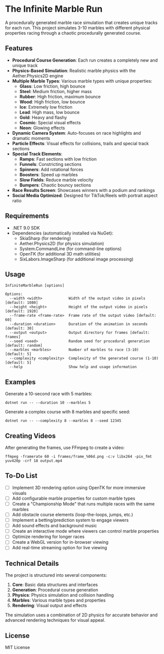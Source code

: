 # The Infinite Marble Run

A procedurally generated marble race simulation that creates unique tracks for each run. This project simulates 3-10 marbles with different physical properties racing through a chaotic procedurally generated course.

## Features

- **Procedural Course Generation**: Each run creates a completely new and unique track
- **Physics-Based Simulation**: Realistic marble physics with the Aether.Physics2D engine
- **Multiple Marble Types**: Various marble types with unique properties:
  - **Glass**: Low friction, high bounce
  - **Steel**: Medium friction, higher mass
  - **Rubber**: High friction, maximum bounce
  - **Wood**: High friction, low bounce
  - **Ice**: Extremely low friction
  - **Lead**: High mass, low bounce
  - **Gold**: Heavy and flashy
  - **Cosmic**: Special visual effects
  - **Neon**: Glowing effects
- **Dynamic Camera System**: Auto-focuses on race highlights and dramatic moments
- **Particle Effects**: Visual effects for collisions, trails and special track sections
- **Special Track Elements**:
  - **Ramps**: Fast sections with low friction
  - **Funnels**: Constricting sections
  - **Spinners**: Add rotational forces
  - **Boosters**: Speed up marbles
  - **Slow Fields**: Reduce marble velocity
  - **Bumpers**: Chaotic bouncy sections
- **Race Results Screen**: Showcases winners with a podium and rankings
- **Social Media Optimized**: Designed for TikTok/Reels with portrait aspect ratio

## Requirements

- .NET 9.0 SDK
- Dependencies (automatically installed via NuGet):
  - SkiaSharp (for rendering)
  - Aether.Physics2D (for physics simulation)
  - System.CommandLine (for command-line options)
  - OpenTK (for additional 3D math utilities)
  - SixLabors.ImageSharp (for additional image processing)

## Usage

```
InfiniteMarbleRun [options]

Options:
  --width <width>            Width of the output video in pixels [default: 1080]
  --height <height>          Height of the output video in pixels [default: 1920]
  --frame-rate <frame-rate>  Frame rate of the output video [default: 60]
  --duration <duration>      Duration of the animation in seconds [default: 30]
  --output <output>          Output directory for frames [default: frames]
  --seed <seed>              Random seed for procedural generation [default: random]
  --marbles <marbles>        Number of marbles to race (3-10) [default: 5]
  --complexity <complexity>  Complexity of the generated course (1-10) [default: 5]
  --help                     Show help and usage information
```

## Examples

Generate a 10-second race with 5 marbles:
```
dotnet run -- --duration 10 --marbles 5
```

Generate a complex course with 8 marbles and specific seed:
```
dotnet run -- --complexity 8 --marbles 8 --seed 12345
```

## Creating Videos

After generating the frames, use FFmpeg to create a video:

```
ffmpeg -framerate 60 -i frames/frame_%06d.png -c:v libx264 -pix_fmt yuv420p -crf 18 output.mp4
```

## To-Do List

- [ ] Implement 3D rendering option using OpenTK for more immersive visuals
- [ ] Add configurable marble properties for custom marble types
- [ ] Create a "Championship Mode" that runs multiple races with the same marbles
- [ ] Add obstacle course elements (loop-the-loops, jumps, etc.)
- [ ] Implement a betting/prediction system to engage viewers
- [ ] Add sound effects and background music
- [ ] Create an interactive mode where viewers can control marble properties
- [ ] Optimize rendering for longer races
- [ ] Create a WebGL version for in-browser viewing
- [ ] Add real-time streaming option for live viewing

## Technical Details

The project is structured into several components:

1. **Core**: Basic data structures and interfaces
2. **Generation**: Procedural course generation
3. **Physics**: Physics simulation and collision handling
4. **Marbles**: Various marble types and properties
5. **Rendering**: Visual output and effects

The simulation uses a combination of 2D physics for accurate behavior and advanced rendering techniques for visual appeal.

## License

MIT License
